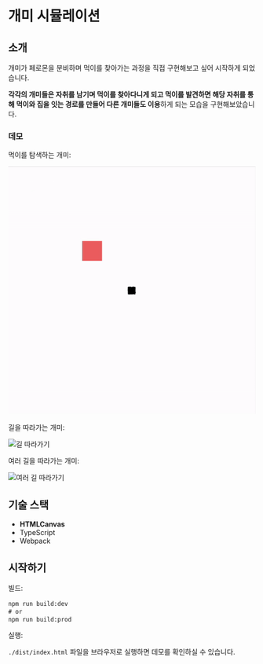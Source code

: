 # 개미 시뮬레이션

## 소개

개미가 페로몬을 분비하며 먹이를 찾아가는 과정을 직접 구현해보고 싶어 시작하게 되었습니다.

**각각의 개미들은 자취를 남기며 먹이를 찾아다니게 되고 먹이를 발견하면 해당 자취를 통해 먹이와 집을 잇는 경로를 만들어 다른 개미들도 이용**하게 되는 모습을 구현해보았습니다.

### 데모

먹이를 탐색하는 개미:

![먹이 탐색](https://github.com/iai6203/ant-simulation/blob/main/docs/assets/path-find.gif?raw=true)

길을 따라가는 개미:

![길 따라가기](https://github.com/iai6203/ant-simulation/blob/main/docs/assets/path-follow.gif?raw=true)

여러 길을 따라가는 개미:

![여러 길 따라가기](https://github.com/iai6203/ant-simulation/blob/main/docs/assets/multiple-path.gif?raw=true)

## 기술 스택

- **HTMLCanvas**
- TypeScript
- Webpack

## 시작하기

빌드:

 ```shell
 npm run build:dev
 # or
 npm run build:prod
 ```

실행:

`./dist/index.html` 파일을 브라우저로 실행하면 데모를 확인하실 수 있습니다.
